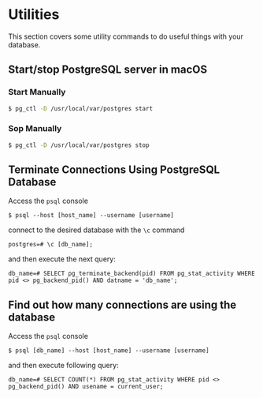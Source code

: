 # Utilities

This section covers some utility commands to do useful things with your database.

## Start/stop PostgreSQL server in macOS

### Start Manually

```bash
$ pg_ctl -D /usr/local/var/postgres start
```

### Sop Manually

```bash
$ pg_ctl -D /usr/local/var/postgres stop
```

## Terminate Connections Using PostgreSQL Database

Access the `psql` console

    $ psql --host [host_name] --username [username]

connect to the desired database with the `\c` command

    postgres=# \c [db_name];

and then execute the next query:

    db_name=# SELECT pg_terminate_backend(pid) FROM pg_stat_activity WHERE pid <> pg_backend_pid() AND datname = 'db_name';

## Find out how many connections are using the database

Access the `psql` console

    $ psql [db_name] --host [host_name] --username [username]

and then execute following query:

    db_name=# SELECT COUNT(*) FROM pg_stat_activity WHERE pid <> pg_backend_pid() AND usename = current_user;
